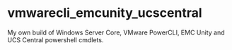 # vmwarecli_emcunity_ucscentral
My own build of Windows Server Core, VMware PowerCLI, EMC Unity and UCS Central powershell cmdlets.
